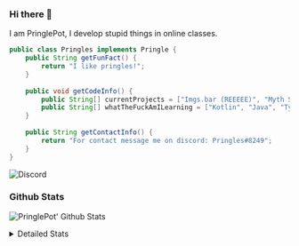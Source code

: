 ### Hi there 👋

I am PringlePot, I develop stupid things in online classes. 

```java
public class Pringles implements Pringle {
    public String getFunFact() {
        return "I like pringles!";
    }
    
    public void getCodeInfo() {
        public String[] currentProjects = ["Imgs.bar (REEEEE)", "Myth Sniper (Dead)"];
        public String[] whatTheFuckAmILearning = ["Kotlin", "Java", "Typescript", "NextJS"];
    }
    
    public String getContactInfo() {
        return "For contact message me on discord: Pringles#8249";
    }
}
```
![Discord](https://discord.c99.nl/widget/theme-1/226911291636318208.png)


### Github Stats
![PringlePot' Github Stats](https://github-readme-stats.vercel.app/api?username=PringlePot&show_icons=true&theme=dark)

<details>
  <summary>Detailed Stats</summary>
    
<!--START_SECTION:waka-->
![Lines of code](https://img.shields.io/badge/From%20Hello%20World%20I%27ve%20Written-84866%20lines%20of%20code-blue)

**🐱 My Github Data** 

> 🏆 265 Contributions in the Year 2021
 > 
> 📦 85.9 kB Used in Github's Storage 
 > 
> 💼 Opted to Hire
 > 
> 📜 6 Public Repositories 
 > 
> 🔑 9 Private Repositories  
 > 
**I'm an Early 🐤** 

```text
🌞 Morning    44 commits     █████░░░░░░░░░░░░░░░░░░░░   19.91% 
🌆 Daytime    86 commits     █████████░░░░░░░░░░░░░░░░   38.91% 
🌃 Evening    91 commits     ██████████░░░░░░░░░░░░░░░   41.18% 
🌙 Night      0 commits      ░░░░░░░░░░░░░░░░░░░░░░░░░   0.0%

```
📅 **I'm Most Productive on Sunday** 

```text
Monday       37 commits     ████░░░░░░░░░░░░░░░░░░░░░   16.74% 
Tuesday      7 commits      ░░░░░░░░░░░░░░░░░░░░░░░░░   3.17% 
Wednesday    27 commits     ███░░░░░░░░░░░░░░░░░░░░░░   12.22% 
Thursday     37 commits     ████░░░░░░░░░░░░░░░░░░░░░   16.74% 
Friday       25 commits     ██░░░░░░░░░░░░░░░░░░░░░░░   11.31% 
Saturday     32 commits     ███░░░░░░░░░░░░░░░░░░░░░░   14.48% 
Sunday       56 commits     ██████░░░░░░░░░░░░░░░░░░░   25.34%

```


📊 **This Week I Spent My Time On** 

```text
💬 Programming Languages: 
TypeScript               16 hrs 32 mins      ████████████████████░░░░░   81.72% 
EJS                      1 hr 26 mins        █░░░░░░░░░░░░░░░░░░░░░░░░   7.1% 
Python                   44 mins             █░░░░░░░░░░░░░░░░░░░░░░░░   3.65% 
JSON                     43 mins             █░░░░░░░░░░░░░░░░░░░░░░░░   3.54% 
Go                       24 mins             ░░░░░░░░░░░░░░░░░░░░░░░░░   2.01%

🔥 Editors: 
IntelliJ                 20 hrs 14 mins      █████████████████████████   100.0%

```

**I Mostly Code in Java** 

```text
Java                     5 repos             ██████████████░░░░░░░░░░░   55.56% 
Python                   1 repo              ██░░░░░░░░░░░░░░░░░░░░░░░   11.11% 
Kotlin                   1 repo              ██░░░░░░░░░░░░░░░░░░░░░░░   11.11% 
JavaScript               1 repo              ██░░░░░░░░░░░░░░░░░░░░░░░   11.11% 
CSS                      1 repo              ██░░░░░░░░░░░░░░░░░░░░░░░   11.11%

```



<!--END_SECTION:waka-->
</details>
